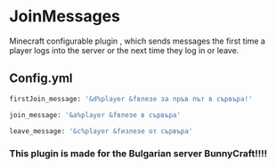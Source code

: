 # JoinMessages
Minecraft configurable plugin , which sends messages the first time a player logs into the server or the next time they log in or leave.

## Config.yml

```bash
firstJoin_message: '&d%player &fвлезе за пръв път в сървъра!'

join_message: '&a%player &fвлезе в сървъра'

leave_message: '&c%player &fизлезе от сървъра'
```
### This plugin is made for the Bulgarian server BunnyCraft!!!!
